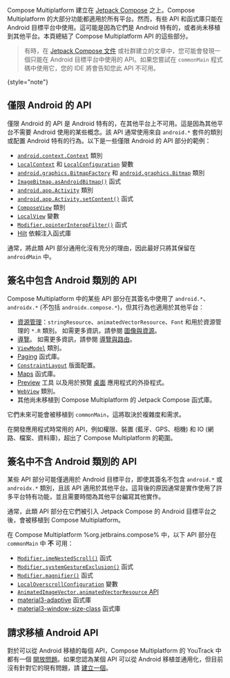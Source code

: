 [//]: # (title: 僅限 Android 的元件)

Compose Multiplatform 建立在 [Jetpack Compose](https://developer.android.com/jetpack/compose) 之上。Compose Multiplatform 的大部分功能都適用於所有平台。然而，有些 API 和函式庫只能在 Android 目標平台中使用。這可能是因為它們是 Android 特有的，或者尚未移植到其他平台。本頁總結了 Compose Multiplatform API 的這些部分。

> 有時，在 [Jetpack Compose 文件](https://developer.android.com/jetpack/compose/documentation) 或社群建立的文章中，您可能會發現一個只能在 Android 目標平台中使用的 API。如果您嘗試在 `commonMain` 程式碼中使用它，您的 IDE 將會告知您此 API 不可用。
>
{style="note"}

## 僅限 Android 的 API

僅限 Android 的 API 是 Android 特有的，在其他平台上不可用。這是因為其他平台不需要 Android 使用的某些概念。該 API 通常使用來自 `android.*` 套件的類別或配置 Android 特有的行為。以下是一些僅限 Android 的 API 部分的範例：

* [`android.context.Context`](https://developer.android.com/reference/android/content/Context) 類別
* [`LocalContext`](https://developer.android.com/reference/kotlin/androidx/compose/ui/platform/package-summary#LocalContext())
  和 [`LocalConfiguration`](https://developer.android.com/reference/kotlin/androidx/compose/ui/platform/package-summary#LocalConfiguration())
  變數
* [`android.graphics.BitmapFactory`](https://developer.android.com/reference/android/graphics/BitmapFactory)
  和 [`android.graphics.Bitmap`](https://developer.android.com/reference/android/graphics/Bitmap) 類別
* [`ImageBitmap.asAndroidBitmap()`](https://developer.android.com/reference/kotlin/androidx/compose/ui/graphics/ImageBitmap#(androidx.compose.ui.graphics.ImageBitmap).asAndroidBitmap())
  函式
* [`android.app.Activity`](https://developer.android.com/reference/android/app/Activity) 類別
* [`android.app.Activity.setContent()`](https://developer.android.com/reference/kotlin/androidx/activity/ComponentActivity#(androidx.activity.ComponentActivity).setContent(androidx.compose.runtime.CompositionContext,kotlin.Function0))
  函式
* [`ComposeView`](https://developer.android.com/reference/kotlin/androidx/compose/ui/platform/ComposeView)
  類別
* [`LocalView`](https://developer.android.com/reference/kotlin/androidx/compose/ui/platform/package-summary#LocalView())
  變數
* [`Modifier.pointerInteropFilter()`](https://github.com/androidx/androidx/blob/41cb7d5c422180edd89efde4076f9dc724d3a313/compose/ui/ui/src/androidMain/kotlin/androidx/compose/ui/input/pointer/PointerInteropFilter.android.kt)
  函式
* [Hilt](https://developer.android.com/jetpack/compose/libraries#hilt) 依賴注入函式庫

通常，將此類 API 部分通用化沒有充分的理由，因此最好只將其保留在 `androidMain` 中。

## 簽名中包含 Android 類別的 API

Compose Multiplatform 中的某些 API 部分在其簽名中使用了 `android.*`、`androidx.*` (不包括 `androidx.compose.*`)，但其行為也適用於其他平台：

* [資源管理](https://developer.android.com/jetpack/compose/resources)：`stringResource`、`animatedVectorResource`、`Font`
  和用於資源管理的 `*.R` 類別。
  如需更多資訊，請參閱 [圖像與資源](compose-multiplatform-resources.md)。
* [導覽](https://developer.android.com/jetpack/compose/navigation)。
  如需更多資訊，請參閱 [導覽與路由](compose-navigation-routing.md)。
* [`ViewModel`](https://developer.android.com/jetpack/compose/libraries#viewmodel) 類別。
* [Paging](https://developer.android.com/jetpack/compose/libraries#paging) 函式庫。
* [`ConstraintLayout`](https://developer.android.com/reference/androidx/constraintlayout/widget/ConstraintLayout) 版面配置。
* [Maps](https://developer.android.com/jetpack/compose/libraries#maps) 函式庫。
* [Preview](https://developer.android.com/reference/kotlin/androidx/compose/ui/tooling/preview/package-summary) 工具
  以及用於預覽 [桌面](https://plugins.jetbrains.com/plugin/16541-compose-multiplatform-ide-support) 應用程式的外掛程式。
* [`WebView`](https://developer.android.com/reference/android/webkit/WebView) 類別。
* 其他尚未移植到 Compose Multiplatform 的 Jetpack Compose 函式庫。

它們未來可能會被移植到 `commonMain`，這將取決於複雜度和需求。

在開發應用程式時常用的 API，例如權限、裝置 (藍牙、GPS、相機) 和 IO (網路、檔案、資料庫)，超出了 Compose Multiplatform 的範圍。
<!-- To find alternative solutions, see [Search for Multiplatform libraries](search-libs.md). -->

## 簽名中不含 Android 類別的 API

某些 API 部分可能僅適用於 Android 目標平台，即使其簽名不包含 `android.*` 或 `androidx.*` 類別，且該 API 適用於其他平台。這背後的原因通常是實作使用了許多平台特有功能，並且需要時間為其他平台編寫其他實作。

通常，此類 API 部分在它們被引入 Jetpack Compose 的 Android 目標平台之後，會被移植到 Compose Multiplatform。

在 Compose Multiplatform %org.jetbrains.compose% 中，以下 API 部分在 `commonMain` 中 **不** 可用：

* [`Modifier.imeNestedScroll()`](https://github.com/androidx/androidx/blob/0e8dd4edd03f6e802303e5325ad11e89292c26c3/compose/foundation/foundation-layout/src/androidMain/kotlin/androidx/compose/foundation/layout/WindowInsetsConnection.android.kt)
  函式
* [`Modifier.systemGestureExclusion()`](https://github.com/androidx/androidx/blob/0e8dd4edd03f6e802303e5325ad11e89292c26c3/compose/foundation/foundation/src/androidMain/kotlin/androidx/compose/foundation/SystemGestureExclusion.kt)
  函式
* [`Modifier.magnifier()`](https://github.com/androidx/androidx/blob/41cb7d5c422180edd89efde4076f9dc724d3a313/compose/foundation/foundation/src/androidMain/kotlin/androidx/compose/foundation/Magnifier.kt)
  函式
* [`LocalOverscrollConfiguration`](https://github.com/androidx/androidx/blob/41cb7d5c422180edd89efde4076f9dc724d3a313/compose/foundation/foundation/src/androidMain/kotlin/androidx/compose/foundation/OverscrollConfiguration.kt)
  變數
* [`AnimatedImageVector.animatedVectorResource` API](https://developer.android.com/jetpack/compose/resources#animated-vector-drawables)
* [material3-adaptive](https://developer.android.com/jetpack/androidx/releases/compose-material3-adaptive)
  函式庫
* [material3-window-size-class](https://developer.android.com/reference/kotlin/androidx/compose/material3/windowsizeclass/package-summary)
  函式庫

## 請求移植 Android API

對於可以從 Android 移植的每個 API，Compose Multiplatform 的 YouTrack 中都有一個 [開放問題](https://youtrack.jetbrains.com/issues/CMP)。如果您認為某個 API 可以從 Android 移植並通用化，但目前沒有針對它的現有問題，請 [建立一個](https://youtrack.jetbrains.com/newIssue?project=CMP)。